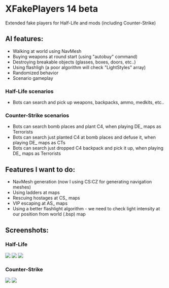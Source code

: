 # XFakePlayers 14 beta
Extended fake players for Half-Life and mods (including Counter-Strike)

## AI features:

* Walking at world using NavMesh
* Buying weapons at round start (using "autobuy" command)
* Destroying breakable objects (glasses, boxes, doors, etc..)
* Using flashligh (a poor algorithm will check "LightStyles" array)
* Randomized behavior
* Scenario gameplay

### Half-Life scenarios

* Bots can search and pick up weapons, backpacks, ammo, medkits, etc.. 

### Counter-Strike scenarios

* Bots can search bomb places and plant C4, when playing DE_ maps as Terrorists
* Bots can search just planted C4 at bomb places and defuse it, when playing DE_ maps as CTs
* Bots can search just dropped C4 backpack and pick it up, when playing DE_ maps as Terrorists

## Features I want to do:

* NavMesh generation (now I using CS:CZ for generating navigation meshes)
* Using ladders at maps
* Rescuing hostages at CS_ maps
* VIP escaping at AS_ maps
* Using a better flashlight algorithm - we need to check light intensity at our position from world (.bsp) map

## Screenshots:

### Half-Life

![](https://i.imgur.com/hSkq19M.jpg)
![](https://i.imgur.com/qkXxVfm.jpg)
![](http://i.imgur.com/RUitMML.jpg)

### Counter-Strike

![](https://i.imgur.com/uS5rPGs.jpg)
![](https://i.imgur.com/gVcBWvR.jpg)
